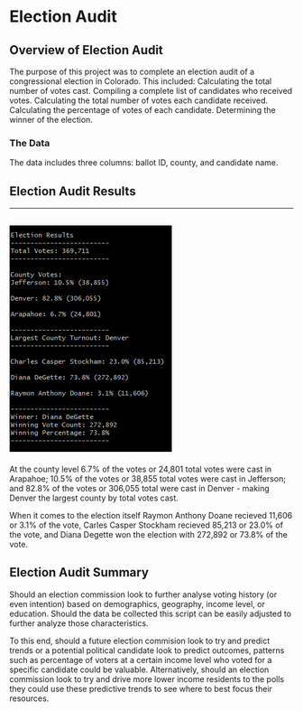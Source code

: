 # Election Audit

## Overview of Election Audit
The purpose of this project was to complete an election audit of a congressional election in Colorado. This included:
Calculating the total number of votes cast.
 Compiling a complete list of candidates who received votes.
 Calculating the total number of votes each candidate received.
 Calculating the percentage of votes of each candidate.
 Determining the winner of the election.

### The Data
The data includes three columns: ballot ID, county, and candidate name.

## Election Audit Results
----------------------------------
![Results](https://github.com/craig-clemens/election-analysis/blob/main/Resources/Results.PNG)
----------------------------------
At the county level 6.7% of the votes or 24,801 total votes were cast in Arapahoe; 10.5% of the votes or 38,855 total votes were cast in Jefferson; and 82.8% of the votes or 306,055 total were cast in Denver - making Denver the largest county by total votes cast. 

When it comes to the election itself Raymon Anthony Doane recieved 11,606 or 3.1% of the vote, Carles Casper Stockham recieved 85,213 or 23.0% of the vote, and Diana Degette won the election with 272,892 or 73.8% of the vote.

## Election Audit Summary
Should an election commission look to further analyse voting history (or even intention) based on demographics, geography, income level, or education. Should the data be collected this script can be easily adjusted to further analyze those characteristics.

To this end, should a future election commision look to try and predict trends or a potential political candidate look to predict outcomes, patterns such as percentage of voters at a certain income level who voted for a specific candidate could be valuable. Alternatively, should an election commission look to try and drive more lower income residents to the polls they could use these predictive trends to see where to best focus their resources.
